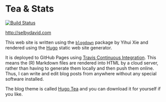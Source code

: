 # Tea & Stats

[![Build Status](https://travis-ci.org/Selbosh/selbosh.github.io.svg?branch=master)](https://travis-ci.org/Selbosh/selbosh.github.io)

http://selbydavid.com

This web site is written using the [`blogdown`](https://github.com/rstudio/bookdown) package by Yihui Xie and rendered using the [Hugo](http://gohugo.io/) static web site generator.

It is deployed to GitHub Pages using [Travis Continuous Integration](https://travis-ci.org/).
This means the (R) Markdown files are rendered into HTML by a cloud server, rather than having to generate them locally and then push them online.
Thus, I can write and edit blog posts from anywhere without any special software installed.

The blog theme is called [Hugo Tea](https://github.com/Selbosh/hugo-tea) and you can download it for yourself if you like.